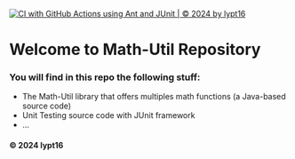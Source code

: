 [![CI with GitHub Actions using Ant and JUnit | © 2024 by lypt16](https://github.com/lypt16/math-util/actions/workflows/ci-junit.yml/badge.svg)](https://github.com/lypt16/math-util/actions/workflows/ci-junit.yml)

# Welcome to Math-Util Repository
### You will find in this repo the following stuff:
* The Math-Util library that offers multiples math functions (a Java-based source code)
* Unit Testing source code with JUnit framework
* ...

#### © 2024 lypt16
